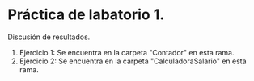 # Práctica de labatorio 1.

Discusión de resultados.

1. Ejercicio 1: Se encuentra en la carpeta "Contador" en esta rama.
2. Ejercicio 2: Se encuentra en la carpeta "CalculadoraSalario" en esta rama.